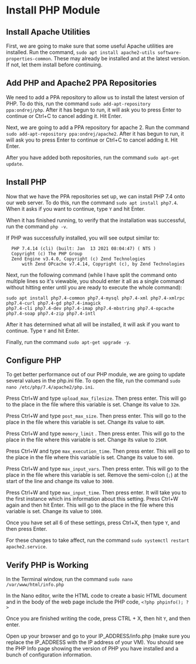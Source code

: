 # Install PHP Module

## Install Apache Utilities

First, we are going to make sure that some useful Apache utilities are installed.  Run the command, `sudo apt install apache2-utils software-properties-common`.  These may already be installed and at the latest version. If not, let them install before continuing.

## Add PHP and Apache2 PPA Repositories

We need to add a PPA repository to allow us to install the latest version of PHP.  To do this, run the command `sudo add-apt-repository ppa:ondrej/php`.  After it has begun to run, it will ask you to press Enter to continue or Ctrl+C to cancel adding it.  Hit Enter.

Next, we are going to add a PPA repository for apache 2.  Run the command `sudo add-apt-repository ppa:ondrej/apache2`.  After it has begun to run, it will ask you to press Enter to continue or Ctrl+C to cancel adding it.  Hit Enter.

After you have added both repositories, run the command `sudo apt-get update`.

## Install PHP

Now that we have the PPA repositories set up, we can install PHP 7.4 onto our web server.  To do this, run the command `sudo apt install php7.4`.  When it asks if you want to continue, type `Y` and hit Enter.

When it has finished running, to verify that the installation was successful, run the command `php -v`.

If PHP was successfully installed, you will see output similar to:

```shell
  PHP 7.4.14 (cli) (built: Jan  13 2021 08:04:47) ( NTS )
  Copyright (c) The PHP Group
  Zend Engine v3.4.0, Copyright (c) Zend Technologies
      with Zend OPcache v7.4.14, Copyright (c), by Zend Technologies
```

Next, run the following command (while I have split the command onto multiple lines so it's viewable, you should enter it all as a single command without hitting enter until you are ready to execute the whole command):

```shell
sudo apt install php7.4-common php7.4-mysql php7.4-xml php7.4-xmlrpc php7.4-curl php7.4-gd php7.4-imagick
php7.4-cli php7.4-dev php7.4-imap php7.4-mbstring php7.4-opcache php7.4-soap php7.4-zip php7.4-intl
```

After it has determined what all will be installed, it will ask if you want to continue.  Type `Y` and hit Enter.

Finally, run the command `sudo apt-get upgrade -y`.

## Configure PHP

To get better performance out of our PHP module, we are going to update several values in the php.ini file.  To open the file, run the command `sudo nano /etc/php/7.4/apache2/php.ini`.

Press Ctrl+W and type `upload_max_filesize`.  Then press enter.  This will go to the place in the file where this variable is set.  Change its value to `32m`.

Press Ctrl+W and type `post_max_size`.  Then press enter.  This will go to the place in the file where this variable is set.  Change its value to `48M`.

Press Ctrl+W and type `memory_limit` .  Then press enter.  This will go to the place in the file where this variable is set.  Change its value to `256M`.

Press Ctrl+W and type `max_execution_time`.  Then press enter.  This will go to the place in the file where this variable is set.  Change its value to `600`.

Press Ctrl+W and type `max_input_vars`.  Then press enter.  This will go to the place in the file where this variable is set.  Remove the semi-colon (`;`) at the start of the line and change its value to `3000`.

Press Ctrl+W and type `max_input_time`.  Then press enter.  It will take you to the first instance which ins information about this setting.  Press Ctrl+W again and then hit Enter.  This will go to the place in the file where this variable is set.  Change its value to `1000`.

Once you have set all 6 of these settings, press Ctrl+X, then type `Y`, and then press Enter.

For these changes to take affect, run the command `sudo systemctl restart apache2.service`.

## Verify PHP is Working

In the Terminal window, run the command `sudo nano /var/www/html/info.php`

In the Nano editor, write the HTML code to create a basic HTML document and in the body of the web page include the PHP code, `<?php phpinfo(); ?>`

Once you are finished writing the code, press CTRL + X, then hit `Y`, and then enter.

Open up your browser and go to your IP_ADDRESS/info.php (make sure you replace the IP_ADDRESS with the IP address of your VM).  You should see the PHP Info page showing the version of PHP you have installed and a bunch of configuration information.